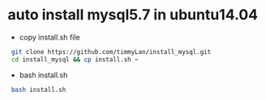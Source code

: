 # auto install mysql5.7 in ubuntu14.04

* copy install.sh file

```bash
 git clone https://github.com/timmyLan/install_mysql.git
 cd install_mysql && cp install.sh ~
```
* bash install.sh

```bash
 bash install.sh
```
